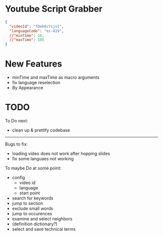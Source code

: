 <!--
author:   Daniel Hoffmann
version:  0.0.1
language: en
narrator: US English Female

script: http://localhost:3000/home/english-lia/base.js
script: http://localhost:3000/home/english-lia/consys.js
script: http://localhost:3000/home/english-lia/grabber.js
script: http://localhost:3000/home/english-lia/grabber-lia-bridge.js
script: http://localhost:3000/home/english-lia/lul.js
link: http://localhost:3000/home/english-lia/lul.css
link: http://localhost:3000/home/english-lia/consys.css

@gr: @grabber({})
@grabber
<script input="hidden" defer>
  startGrabber(@0);
</script>

<div id='grabber-frame'></div>
@end

-->

# Youtube Script Grabber 

```json @grabber
{
  "videoId": "fDek6cYijxI",
  "languageCode": "es-419",
  //"minTime": 10,
  //"maxTime": 105
}
```

# New Features
* minTime and maxTime as macro arguments
* fix language reselection
* By Appearance

# TODO

To Do next:
* clean up & prettify codebase

------
Bugs to fix:
* loading video does not work after hopping slides
* fix some languaes not working


To maybe Do at some point:
* config
  * video id
  * language
  * start point
* search for keywords
* jump to section
* exclude small words
* jump to occurences
* examine and select neighbors
* (definition dictionary?)
* select and save technical terms




